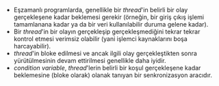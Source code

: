 + Eşzamanlı programlarda, genellikle bir _thread_'in belirli bir olay gerçekleşene kadar beklemesi gerekir (örneğin, bir giriş çıkış işlemi tamamlanana kadar ya da bir veri kullanılabilir duruma gelene kadar).
+ Bir _thread_'in bir olayın gerçekleşip gerçekleşmediğini tekrar tekrar kontrol etmesi verimsiz olabilir (yani işlemci kaynaklarını boşa harcayabilir).
+ _thread_'in bloke edilmesi ve ancak ilgili olay gerçekleştikten sonra yürütülmesinin devam ettirilmesi genellikle daha iyidir.
+ _condition variable_, _thread_'lerin belirli bir koşul gerçekleşene kadar beklemesine (bloke olarak) olanak tanıyan bir senkronizasyon aracıdır.
